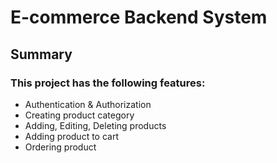 # E-commerce Backend System

## Summary

### This project has the following features:

* Authentication & Authorization
* Creating product category
* Adding, Editing, Deleting products
* Adding product to cart
* Ordering product
